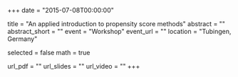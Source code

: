 +++
date = "2015-07-08T00:00:00"

title = "An applied introduction to propensity score methods"
abstract = ""
abstract_short = ""
event = "Workshop"
event_url = ""
location = "Tubingen, Germany"

selected = false
math = true

url_pdf = ""
url_slides = ""
url_video = ""
+++